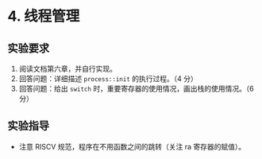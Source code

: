 # 4. 线程管理

## 实验要求

1. 阅读文档第六章，并自行实现。
2. 回答问题：详细描述 `process::init` 的执行过程。（4 分）
3. 回答问题：给出 `switch` 时，重要寄存器的使用情况，画出栈的使用情况。（6 分）

## 实验指导

- 注意 RISCV 规范，程序在不用函数之间的跳转（关注 ra 寄存器的赋值）。
